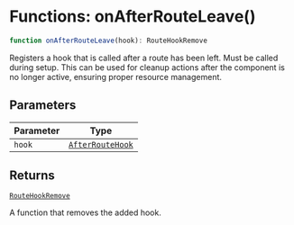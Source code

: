 # Functions: onAfterRouteLeave()

```ts
function onAfterRouteLeave(hook): RouteHookRemove
```

Registers a hook that is called after a route has been left. Must be called during setup.
This can be used for cleanup actions after the component is no longer active, ensuring proper resource management.

## Parameters

| Parameter | Type |
| ------ | ------ |
| `hook` | [`AfterRouteHook`](../types/AfterRouteHook.md) |

## Returns

[`RouteHookRemove`](../types/RouteHookRemove.md)

A function that removes the added hook.
